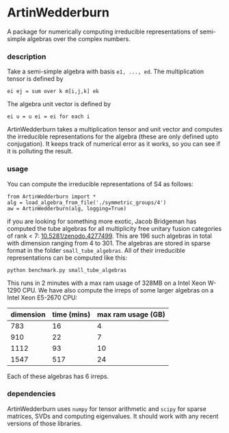 # ArtinWedderburn

A package for numerically computing irreducible representations of semi-simple algebras over the complex numbers.

### description

Take a semi-simple algebra with basis `e1, ..., ed`. The multiplication tensor is defined by
```
ei ej = sum over k m[i,j,k] ek
```
The algebra unit vector is defined by
```
ei u = u ei = ei for each i
```
ArtinWedderburn takes a multiplication tensor and unit vector and computes the irreducible representations for the algebra (these are only defined upto conjugation). It keeps track of numerical error as it works, so you can see if it is polluting the result.

### usage

You can compute the irreducible representations of S4 as follows:

```
from ArtinWedderburn import *
alg = load_algebra_from_file('./symmetric_groups/4')
aw = ArtinWedderburn(alg, logging=True)
```

if you are looking for something more exotic, Jacob Bridgeman has computed the tube algebras for all multiplicity free unitary fusion categories of rank < 7: [10.5281/zenodo.4277499](https://zenodo.org/record/4277499). This are 196 such algebras in total with dimension ranging from 4 to 301. The algebras are stored in sparse format in the folder `small_tube_algebras`. All of their irreducible representations can be computed like this:

```
python benchmark.py small_tube_algebras
```

This runs in 2 minutes with a max ram usage of 328MB on a Intel Xeon W-1290 CPU. We have also compute the irreps of some larger algebras on a Intel Xeon E5-2670 CPU:

| dimension  | time (mins) | max ram usage (GB) |
|     ---    |     ----    |       ---          |
| 783 | 16 | 4 |
| 910 | 22 | 7 |
| 1112 | 93 | 10 |
| 1547 | 517 | 24 |

Each of these algebras has 6 irreps.

### dependencies

ArtinWedderburn uses `numpy` for tensor arithmetic and `scipy` for sparse matrices, SVDs and computing eigenvalues. It should work with any recent versions of those libraries.
